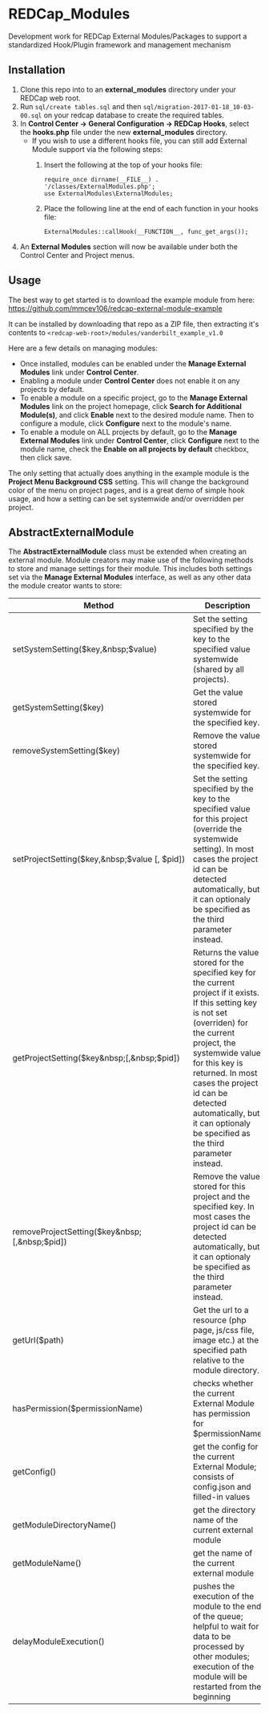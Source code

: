 # REDCap_Modules
Development work for REDCap External Modules/Packages to support a standardized Hook/Plugin framework and management mechanism

## Installation
1. Clone this repo into to an **external_modules** directory under your REDCap web root.
1. Run ```sql/create tables.sql``` and then ```sql/migration-2017-01-18_10-03-00.sql``` on your redcap database to create the required tables.
1. In **Control Center -> General Configuration -> REDCap Hooks**, select the **hooks.php** file under the new **external_modules** directory.
	* If you wish to use a different hooks file, you can still add External Module support via the following steps:
		1. Insert the following at the top of your hooks file:
		
			```
			require_once dirname(__FILE__) . '/classes/ExternalModules.php';
			use ExternalModules\ExternalModules;
			```
			
		2. Place the following line at the end of each function in your hooks file:
		
			```
			ExternalModules::callHook(__FUNCTION__, func_get_args());
			```
3. An **External Modules** section will now be available under both the Control Center and Project menus.


## Usage

The best way to get started is to download the example module from here:
https://github.com/mmcev106/redcap-external-module-example

It can be installed by downloading that repo as a ZIP file, then extracting it's contents to ```<redcap-web-root>/modules/vanderbilt_example_v1.0```

Here are a few details on managing modules:

* Once installed, modules can be enabled under the **Manage External Modules** link under **Control Center**.
* Enabling a module under **Control Center** does not enable it on any projects by default.
* To enable a module on a specific project, go to the **Manage External Modules** link on the project homepage, click **Search for Additional Module(s)**, and click **Enable** next to the desired module name. Then to configure a module, click **Configure** next to the module's name.
* To enable a module on ALL projects by default, go to the **Manage External Modules** link under **Control Center**, click **Configure** next to the module name, check the **Enable on all projects by default** checkbox, then click save.

The only setting that actually does anything in the example module is the **Project Menu Background CSS** setting.  This will change the background color of the menu on project pages, and is a great demo of simple hook usage, and how a setting can be set systemwide and/or overridden per project.


## AbstractExternalModule

The **AbstractExternalModule** class must be extended when creating an external module.  Module creators may make use of the following methods to store and manage settings for their module.  This includes both settings set via the **Manage External Modules** interface, as well as any other data the module creator wants to store:

Method  | Description
------- | -----------
setSystemSetting($key,&nbsp;$value) | Set the setting specified by the key to the specified value systemwide (shared by all projects).
getSystemSetting($key) | Get the value stored systemwide for the specified key.
removeSystemSetting($key) | Remove the value stored systemwide for the specified key.
setProjectSetting($key,&nbsp;$value&nbsp;[,&nbsp;$pid]) | Set the setting specified by the key to the specified value for this project (override the systemwide setting).  In most cases the project id can be detected automatically, but it can optionaly be specified as the third parameter instead.
getProjectSetting($key&nbsp;[,&nbsp;$pid]) | Returns the value stored for the specified key for the current project if it exists.  If this setting key is not set (overriden) for the current project, the systemwide value for this key is returned.  In most cases the project id can be detected automatically, but it can optionaly be specified as the third parameter instead.
removeProjectSetting($key&nbsp;[,&nbsp;$pid]) | Remove the value stored for this project and the specified key.  In most cases the project id can be detected automatically, but it can optionaly be specified as the third parameter instead. 
getUrl($path) | Get the url to a resource (php page, js/css file, image etc.) at the specified path relative to the module directory.
hasPermission($permissionName) | checks whether the current External Module has permission for $permissionName
getConfig() | get the config for the current External Module; consists of config.json and filled-in values
getModuleDirectoryName() | get the directory name of the current external module
getModuleName() | get the name of the current external module
delayModuleExecution() | pushes the execution of the module to the end of the queue; helpful to wait for data to be processed by other modules; execution of the module will be restarted from the beginning
